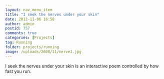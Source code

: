 ```yaml
---
layout: nav_menu_item
title: "I seek the nerves under your skin"
date: 2012-11-06 16:58
author: admin
postid: 757
comments: true
categories: [Projects]
tag: Running
folder: projects/running
image: /uploads/2008/11/nerve1.jpg
---
```

I seek the nerves under your skin is an interactive poem controlled by how fast you run.

